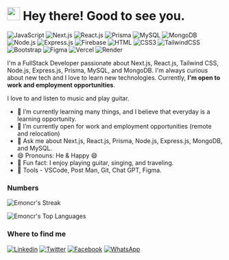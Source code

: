 <h1><img src="https://emojis.slackmojis.com/emojis/images/1531849430/4246/blob-sunglasses.gif?1531849430" width="30"/> Hey there! Good to see you.</h1>

![JavaScript](https://img.shields.io/badge/JavaScript-F7DF1E?style=flat-square&logo=javascript&logoColor=black)
![Next.js](https://img.shields.io/badge/next%20js-000000?style=flat-square&logo=nextdotjs&logoColor=white)
![React.js](https://img.shields.io/badge/React.js-0081CB?style=flat-square&logo=react&logoColor=61DAFB)
![Prisma](https://img.shields.io/badge/Prisma-3982CE?style=flat-square&logo=Prisma&logoColor=white)
![MySQL](https://img.shields.io/badge/MySQL-005C84?style=flat-square&logo=mysql&logoColor=white)
![MongoDB](https://img.shields.io/badge/MongoDB-4EA94B?style=flat-square&logo=mysql&logoColor=white)
![Node.js](https://img.shields.io/badge/Node.js-43853D?style=flat-square&logo=node.js&logoColor=white)
![Express.js](https://img.shields.io/badge/Express%20js-000000?style=flat-square&logo=express&logoColor=white)
![Firebase](https://img.shields.io/badge/firebase-ffca28?style=flat-square&logo=firebase&logoColor=black)
![HTML](https://img.shields.io/badge/HTML5-E34F26?style=flat-square&logo=html5&logoColor=white)
![CSS3](https://img.shields.io/badge/CSS3-1572B6?style=flat-square&logo=css3&logoColor=white)
![TailwindCSS](https://img.shields.io/badge/Tailwind_CSS-38B2AC?style=flat-square&logo=tailwind-css&logoColor=white)
![Bootstrap](https://img.shields.io/badge/Bootstrap-563D7C?style=flat-square&logo=bootstrap&logoColor=white)
![Figma](https://img.shields.io/badge/Figma-F24E1E?style=flat-square&logo=figma&logoColor=white)
![Vercel](https://img.shields.io/badge/Vercel-000000?style=flat-square&logo=vercel&logoColor=white)
![Render](https://img.shields.io/badge/Render-46E3B7?style=flat-square&logo=render&logoColor=white)

I'm a FullStack Developer passionate about Next.js, React.js, Tailwind CSS, Node.js, Express.js, Prisma, MySQL, and MongoDB. I'm always curious about new tech and I love to learn new technologies. Currently, **I'm open to work and employment opportunities**.

I love to and listen to music and play guitar.


- 🌱 I’m currently learning many things, and I believe that everyday is a learning opportunity.
- 👯 I’m currently open for work and employment opportunities (remote and relocation)
- 💬 Ask me about Next.js, React.js, Prisma, Node.js, Express.js, MongoDB, and MySQL.
- 😄 Pronouns: He & Happy 😄
- :partying_face: Fun fact: I enjoy playing guitar, singing, and traveling.
- :wrench: Tools - VSCode, Post Man, Git, Chat GPT, Figma.

### Numbers

![Emoncr's Streak](https://github-readme-streak-stats.herokuapp.com/?user=Emoncr&theme=darcula&hide_border=true)

![Emoncr's Top Languages](https://github-readme-stats.vercel.app/api/top-langs/?username=Emoncr&theme=darcula&show_icons=true&hide_border=true&layout=compact)

### Where to find me

[![Linkedin](https://img.shields.io/badge/LinkedIn-0077B5?style=flat-square&logo=linkedin&logoColor=white)](https://www.linkedin.com/in/biplob-hasan-emon/)
[![Twitter](https://img.shields.io/badge/Twitter-1DA1F2?style=flat-square&logo=twitter&logoColor=white)](https://twitter.com/_Emon_dev)
[![Facebook](https://img.shields.io/badge/Facebook-1877F2?style=flat-square&logo=facebook&logoColor=white)](https://www.facebook.com/biplobhasan.emon/)
[![WhatsApp](https://img.shields.io/badge/WhatsApp-25D366?style=flat-square&logo=WhatsApp&logoColor=white)](https://wa.link/5hmhry)
